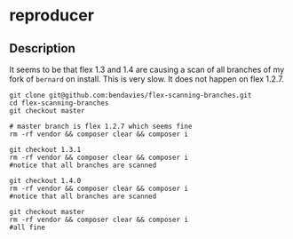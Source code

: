 # reproducer

## Description

It seems to be that flex 1.3 and 1.4 are causing a scan of all branches of my fork of `bernard` on install.
This is very slow. It does not happen on flex 1.2.7.

```shell script
git clone git@github.com:bendavies/flex-scanning-branches.git
cd flex-scanning-branches
git checkout master

# master branch is flex 1.2.7 which seems fine
rm -rf vendor && composer clear && composer i

git checkout 1.3.1
rm -rf vendor && composer clear && composer i
#notice that all branches are scanned

git checkout 1.4.0
rm -rf vendor && composer clear && composer i
#notice that all branches are scanned

git checkout master
rm -rf vendor && composer clear && composer i
#all fine
```